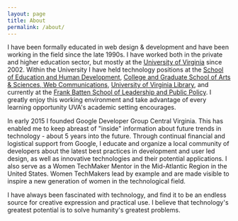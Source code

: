 ```yaml
---
layout: page
title: About
permalink: /about/
---
```



I have been formally educated in web design & development and have been working in the field since the late 1990s. I have worked both in the private and higher education sector, but mostly at the <a href="https://www.virginia.edu">University of Virginia</a> since 2002. Within the University I have held technology positions at the <a href="https://education.virginia.edu">School of Education and Human Development</a>, <a href="https://as.virginia.edu">College and Graduate School of Arts & Sciences, <a href="https://communications.virginia.edu">Web Communications</a>, <a href="https://library.virginia.edu">University of Virginia Library</a>, and currently at the <a href="https://batten.virginia.edu">Frank Batten School of Leadership and Public Policy</a>. I greatly enjoy this working environment and take advantage of every learning opportunity UVA's academic setting encourages.


In early 2015 I founded Google Developer Group Central Virginia. This has enabled me to keep abreast of "inside" information about future trends in technology - about 5 years into the future. Through continual financial and logistical support from Google, I educate and organize a local community of developers about the latest best practices in development and user led design, as well as innovative technologies and their potential applications. I also serve as a Women TechMaker Mentor in the Mid-Atlantic Region in the United States. Women TechMakers lead by example and are made visible to inspire a new generation of women in the technological field.

I have always been fascinated with technology, and find it to be an endless source for creative expression and practical use. I believe that technology's greatest potential is to solve humanity's greatest problems.
